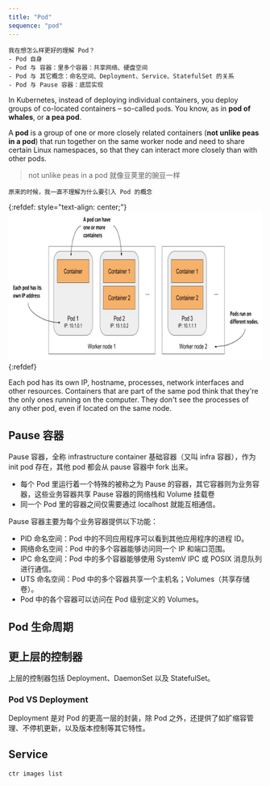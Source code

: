 ```yaml
---
title: "Pod"
sequence: "pod"
---
```


```text
我在想怎么样更好的理解 Pod？
- Pod 自身
- Pod 与 容器：里多个容器：共享网络、硬盘空间
- Pod 与 其它概念：命名空间、Deployment、Service、StatefulSet 的关系
- Pod 与 Pause 容器：底层实现
```

In Kubernetes, instead of deploying individual containers, you deploy groups
of co-located containers – so-called `pod`s.
You know, as in **pod of whales**, or **a pea pod**.

A **pod** is a group of one or more closely related containers (**not unlike peas in a pod**)
that run together on the same worker node and need to share certain Linux namespaces,
so that they can interact more closely than with other pods.

> not unlike peas in a pod 就像豆荚里的豌豆一样

```text
原来的时候，我一直不理解为什么要引入 Pod 的概念
```

{:refdef: style="text-align: center;"}
![](/assets/images/k8s/relationship-between-containers-pods-and-worker-nodes.png)
{:refdef}

Each pod has its own IP, hostname, processes, network interfaces and other resources.
Containers that are part of the same pod think that they're the only ones running on the computer.
They don't see the processes of any other pod, even if located on the same node.

## Pause 容器

Pause 容器，全称 infrastructure container 基础容器（又叫 infra 容器），作为 init pod 存在，其他 pod 都会从 pause 容器中 fork 出来。

- 每个 Pod 里运行着一个特殊的被称之为 Pause 的容器，其它容器则为业务容器，这些业务容器共享 Pause 容器的网络栈和 Volume 挂载卷
- 同一个 Pod 里的容器之间仅需要通过 localhost 就能互相通信。

Pause 容器主要为每个业务容器提供以下功能：

- PID 命名空间：Pod 中的不同应用程序可以看到其他应用程序的进程 ID。
- 网络命名空间：Pod 中的多个容器能够访问同一个 IP 和端口范围。
- IPC 命名空间：Pod 中的多个容器能够使用 SystemV IPC 或 POSIX 消息队列进行通信。
- UTS 命名空间：Pod 中的多个容器共享一个主机名；Volumes（共享存储卷）。
- Pod 中的各个容器可以访问在 Pod 级别定义的 Volumes。

## Pod 生命周期

## 更上层的控制器

上层的控制器包括 Deployment、DaemonSet 以及 StatefulSet。

### Pod VS Deployment

Deployment 是对 Pod 的更高一层的封装，除 Pod 之外，还提供了如扩缩容管理、不停机更新，以及版本控制等其它特性。


## Service

```text
ctr images list
```

